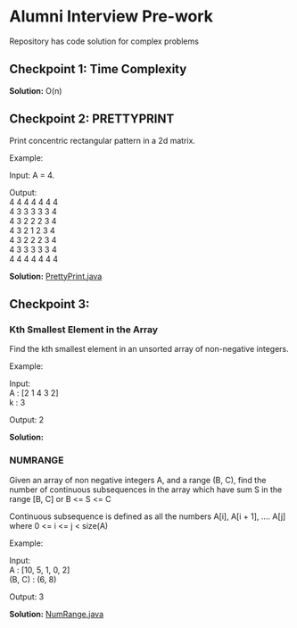 # Alumni Interview Pre-work

Repository has code solution for complex problems 

## Checkpoint 1: Time Complexity

**Solution:** O(n)

## Checkpoint 2: PRETTYPRINT

Print concentric rectangular pattern in a 2d matrix. 

Example:

Input: A = 4.  

Output:  
4 4 4 4 4 4 4  
4 3 3 3 3 3 4  
4 3 2 2 2 3 4  
4 3 2 1 2 3 4  
4 3 2 2 2 3 4  
4 3 3 3 3 3 4  
4 4 4 4 4 4 4  

**Solution:** [PrettyPrint.java](PrettyPrint.java)

## Checkpoint 3:

### Kth Smallest Element in the Array

Find the kth smallest element in an unsorted array of non-negative integers.

Example:

Input:  
A : [2 1 4 3 2]  
k : 3  

Output: 2

**Solution:**

### NUMRANGE

Given an array of non negative integers A, and a range (B, C), find the number of continuous subsequences in the array which have sum S in the range [B, C] or B <= S <= C

Continuous subsequence is defined as all the numbers A[i], A[i + 1], .... A[j] where 0 <= i <= j < size(A)

Example:

Input:  
A : [10, 5, 1, 0, 2]  
(B, C) : (6, 8)  

Output: 3

**Solution:** [NumRange.java](NumRange.java)

